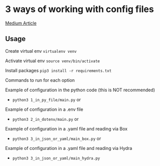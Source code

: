 # 3 ways of working with config files

[Medium Article](https://medium.com/@stefan-samba/3-ways-of-working-with-configuration-files-in-python-fb25d7ae7a3a)

## Usage

Create virtual env
`virtualenv venv`

Activate virtual env
`source venv/bin/activate`

Install packages
`pip3 install -r requirements.txt`

Commands to run for each option

Example of configuration in the python code (this is NOT recommended)

- `python3 1_in_py_file/main.py` or

Example of configuration in a .env file

- `python3 2_in_dotenv/main.py` or

Example of configuration in a .yaml file and reading via Box

- `python3 3_in_json_or_yaml/main_box.py` or

Example of configuration in a .yaml file and reading via Hydra

- `python3 3_in_json_or_yaml/main_hydra.py`
